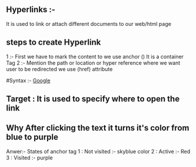 ## Hyperlinks :-

It is used to link or attach different documents to our web/html page

## steps to create Hyperlink
1 :- First we have to mark the content to we use anchor (<a></a>) It is a container Tag
2 :- Mention the path or location or hyper reference where we want user to be redirected we use (href) attribute

#Syntax :- 
 <a href = "https://www.Google.com" target=" ">Google </a> 


## Target : It is used to specify where to  open the link


## Why After clicking the text it turns it's color from blue to purple
Anwer:- States of anchor tag
1 : Not visited :- skyblue color
2 : Active :-  Red
3 : Visited :- purple
